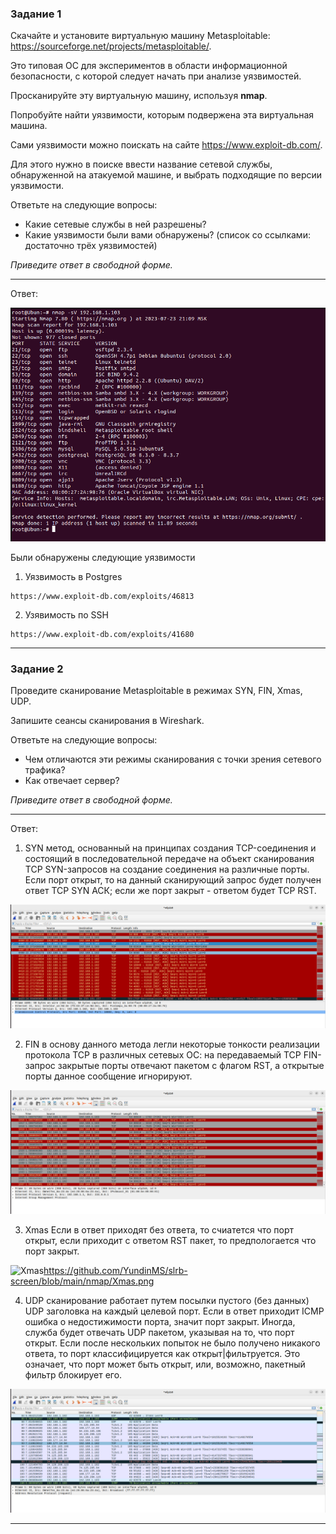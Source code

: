 ### Задание 1

Скачайте и установите виртуальную машину Metasploitable: https://sourceforge.net/projects/metasploitable/.

Это типовая ОС для экспериментов в области информационной безопасности, с которой следует начать при анализе уязвимостей.

Просканируйте эту виртуальную машину, используя **nmap**.

Попробуйте найти уязвимости, которым подвержена эта виртуальная машина.

Сами уязвимости можно поискать на сайте https://www.exploit-db.com/.

Для этого нужно в поиске ввести название сетевой службы, обнаруженной на атакуемой машине, и выбрать подходящие по версии уязвимости.

Ответьте на следующие вопросы:

- Какие сетевые службы в ней разрешены?
- Какие уязвимости были вами обнаружены? (список со ссылками: достаточно трёх уязвимостей)
  
*Приведите ответ в свободной форме.*  

---

Ответ:

![1quest](https://github.com/YundinMS/slrb-screen/blob/main/nmap/1task.png)

Были обнаружены следующие уязвимости

1. Уязвимость в Postgres
```
https://www.exploit-db.com/exploits/46813
```
2. Узявимость по SSH
```  
https://www.exploit-db.com/exploits/41680
```

---

### Задание 2

Проведите сканирование Metasploitable в режимах SYN, FIN, Xmas, UDP.

Запишите сеансы сканирования в Wireshark.

Ответьте на следующие вопросы:

- Чем отличаются эти режимы сканирования с точки зрения сетевого трафика?
- Как отвечает сервер?

*Приведите ответ в свободной форме.*

---
Ответ:

1. SYN метод, основанный на принципах создания TCP-соединения и состоящий в последовательной передаче на объект сканирования TCP SYN-запросов на создание соединения на различные порты. Если порт открыт, то на данный сканирующий запрос будет получен ответ TCP SYN АСК; если же порт закрыт - ответом будет TCP RST.

![SYN](https://github.com/YundinMS/slrb-screen/blob/main/nmap/SYN.png)

2. FIN в основу данного метода легли некоторые тонкости реализации протокола TCP в различных сетевых ОС: на передаваемый TCP FIN-запрос закрытые порты отвечают пакетом с флагом RST, а открытые порты данное сообщение игнорируют.

![FIN](https://github.com/YundinMS/slrb-screen/blob/main/nmap/FYN.png)

3. Xmas Если в ответ приходят без ответа, то счиатется что порт открыт, если приходит с ответом RST пакет, то предпологается что порт закрыт.

![Xmas](https://github.com/YundinMS/slrb-screen/blob/main/nmap/Xmas.pnghttps://github.com/YundinMS/slrb-screen/blob/main/nmap/Xmas.png)https://github.com/YundinMS/slrb-screen/blob/main/nmap/Xmas.png

4. UDP сканирование работает путем посылки пустого (без данных) UDP заголовка на каждый целевой порт. Если в ответ приходит ICMP ошибка о недостижимости порта, значит порт закрыт. Иногда, служба будет отвечать UDP пакетом, указывая на то, что порт открыт. Если после нескольких попыток не было получено никакого ответа, то порт классифицируется как открыт|фильтруется. Это означает, что порт может быть открыт, или, возможно, пакетный фильтр блокирует его.


![UDP](https://github.com/YundinMS/slrb-screen/blob/main/nmap/UDP.png)


---
